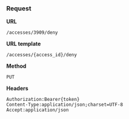 ### Request

**URL**

`/accesses/3909/deny`

**URL template**

`/accesses/{access_id}/deny`

**Method**

`PUT`

**Headers**

`Authorization:Bearer{token}`  
`Content-Type:application/json;charset=UTF-8`  
`Accept:application/json`  
